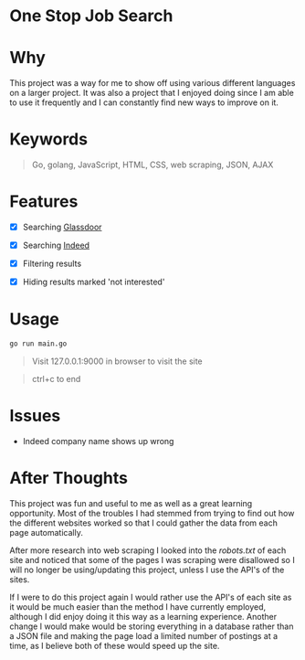 # One Stop Job Search

# Why
This project was a way for me to show off using various different languages on a larger project. It was also a project that I enjoyed doing since I am able to use it frequently and I can constantly find new ways to improve on it.

# Keywords
>Go, golang, JavaScript, HTML, CSS, web scraping, JSON, AJAX 

# Features
* [x] Searching [Glassdoor](https://www.glassdoor.com/)
* [x] Searching [Indeed](https://www.indeed.com)
* [x] Filtering results
* [x] Hiding results marked 'not interested'


# Usage
```bash
go run main.go
```
>Visit 127.0.0.1:9000 in browser to visit the site

>ctrl+c to end

# Issues
* Indeed company name shows up wrong

# After Thoughts
This project was fun and useful to me as well as a great learning opportunity. Most of the troubles I had stemmed from trying to find out how the different websites worked so that I could gather the data from each page automatically.

After more research into web scraping I looked into the *robots.txt* of each site and noticed that some of the pages I was scraping were disallowed so I will no longer be using/updating this project, unless I use the API's of the sites.

If I were to do this project again I would rather use the API's of each site as it would be much easier than the method I have currently employed, although I did enjoy doing it this way as a learning experience. Another change I would make would be storing everything in a database rather than a JSON file and making the page load a limited number of postings at a time, as I believe both of these would speed up the site.